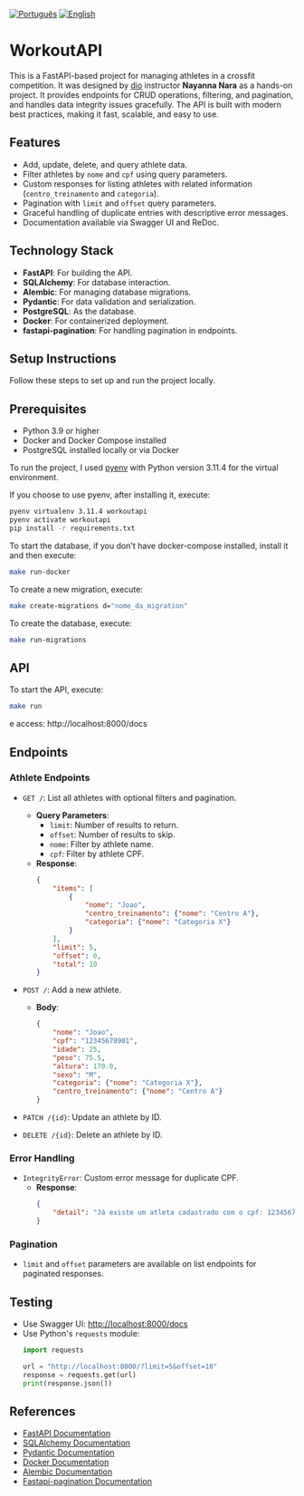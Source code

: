 
[![Português](https://img.shields.io/badge/PT-blue)](README.pt.md)
[![English](https://img.shields.io/badge/EN-blue)](README.md)

# WorkoutAPI

This is a FastAPI-based project for managing athletes in a crossfit competition. It was designed by [dio](https://web.dio.me/home) instructor **Nayanna Nara** as a hands-on project. It provides endpoints for CRUD operations, filtering, and pagination, and handles data integrity issues gracefully. The API is built with modern best practices, making it fast, scalable, and easy to use.

## Features

- Add, update, delete, and query athlete data.
- Filter athletes by `nome` and `cpf` using query parameters.
- Custom responses for listing athletes with related information (`centro_treinamento` and `categoria`).
- Pagination with `limit` and `offset` query parameters.
- Graceful handling of duplicate entries with descriptive error messages.
- Documentation available via Swagger UI and ReDoc.

## Technology Stack

- **FastAPI**: For building the API.
- **SQLAlchemy**: For database interaction.
- **Alembic**: For managing database migrations.
- **Pydantic**: For data validation and serialization.
- **PostgreSQL**: As the database.
- **Docker**: For containerized deployment.
- **fastapi-pagination**: For handling pagination in endpoints.

## Setup Instructions

Follow these steps to set up and run the project locally.

## Prerequisites

- Python 3.9 or higher
- Docker and Docker Compose installed
- PostgreSQL installed locally or via Docker

To run the project, I used [pyenv](https://github.com/pyenv/pyenv) with Python version 3.11.4 for the virtual environment.

If you choose to use pyenv, after installing it, execute:

```bash
pyenv virtualenv 3.11.4 workoutapi
pyenv activate workoutapi
pip install -r requirements.txt
```
To start the database, if you don't have docker-compose installed, install it and then execute:

```bash
make run-docker
```
To create a new migration, execute:

```bash
make create-migrations d="nome_da_migration"
```

To create the database, execute:

```bash
make run-migrations
```

## API

To start the API, execute:
```bash
make run
```
e access: http://localhost:8000/docs


## Endpoints

### Athlete Endpoints
- `GET /`: List all athletes with optional filters and pagination.
  - **Query Parameters**:
    - `limit`: Number of results to return.
    - `offset`: Number of results to skip.
    - `nome`: Filter by athlete name.
    - `cpf`: Filter by athlete CPF.
  - **Response**:
    ```json
    {
        "items": [
            {
                "nome": "Joao",
                "centro_treinamento": {"nome": "Centro A"},
                "categoria": {"nome": "Categoria X"}
            }
        ],
        "limit": 5,
        "offset": 0,
        "total": 10
    }
    ```

- `POST /`: Add a new athlete.
  - **Body**:
    ```json
    {
        "nome": "Joao",
        "cpf": "12345678901",
        "idade": 25,
        "peso": 75.5,
        "altura": 170.0,
        "sexo": "M",
        "categoria": {"nome": "Categoria X"},
        "centro_treinamento": {"nome": "Centro A"}
    }
    ```

- `PATCH /{id}`: Update an athlete by ID.
- `DELETE /{id}`: Delete an athlete by ID.

### Error Handling
- `IntegrityError`: Custom error message for duplicate CPF.
  - **Response**:
    ```json
    {
        "detail": "Já existe um atleta cadastrado com o cpf: 12345678901"
    }
    ```

### Pagination
- `limit` and `offset` parameters are available on list endpoints for paginated responses.


## Testing

- Use Swagger UI: [http://localhost:8000/docs](http://localhost:8000/docs)
- Use Python's `requests` module:
    ```python
    import requests

    url = "http://localhost:8000/?limit=5&offset=10"
    response = requests.get(url)
    print(response.json())
    ```

## References

- [FastAPI Documentation](https://fastapi.tiangolo.com/)
- [SQLAlchemy Documentation](https://docs.sqlalchemy.org/)
- [Pydantic Documentation](https://docs.pydantic.dev/)
- [Docker Documentation](https://docs.docker.com/)
- [Alembic Documentation](https://alembic.sqlalchemy.org/en/latest/)
- [Fastapi-pagination Documentation](https://uriyyo-fastapi-pagination.netlify.app/)